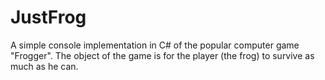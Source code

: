 JustFrog
=====
A simple console implementation in C# of the popular computer game "Frogger". The object of the game is for the player (the frog) to survive as much as he can.
